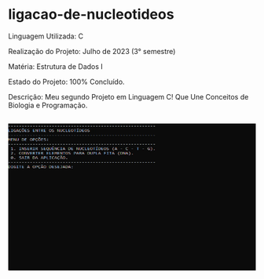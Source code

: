# ligacao-de-nucleotideos

Linguagem Utilizada: C

Realização do Projeto: Julho de 2023 (3° semestre)

Matéria: Estrutura de Dados I

Estado do Projeto: 100% Concluído.

Descrição: Meu segundo Projeto em Linguagem C! Que Une Conceitos de Biologia e Programação.
##

<p align="center">
  <img width="600" height="300" src="assets/ligação-de-nucleotideos (GIF).gif">
</p>

